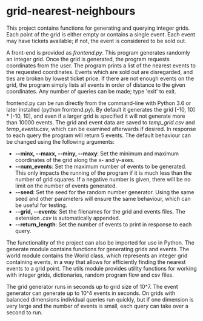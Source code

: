# grid-nearest-neighbours
This project contains functions for generating and querying integer grids.
Each point of the grid is either empty or contains a single event.
Each event may have tickets available;
if not, the event is considered to be sold out.

A front-end is provided as *frontend.py*.
This program generates randomly an integer grid.
Once the grid is generated, the program requests coordinates from the user.
The program prints a list of the nearest events to the requested coordinates.
Events which are sold out are disregarded,
and ties are broken by lowest ticket price.
If there are not enough events on the grid,
the program simply lists all events
in order of distance to the given coordinates.
Any number of queries can be made; type 'exit' to exit.

frontend.py can be run directly from the command-line
with Python 3.6 or later installed (python frontend.py).
By default it generates the grid [-10, 10] \* [-10, 10],
and even if a larger grid is specified
it will not generate more than 10000 events.
The grid and event data are saved to *temp_grid.csv* and *temp_events.csv*,
which can be examined afterwards if desired.
In response to each query the program will return 5 events.
The default behaviour can be changed using the following arguments:

* **--minx, --maxx, --miny, --maxy**:
Set the minimum and maximum coordinates of the grid along the x- and y-axes.
* **--num_events**: Set the maximum number of events to be generated.
This only impacts the running of the program
if it is much less than the number of grid squares.
If a negative number is given,
there will be no limit on the number of events generated.
* **--seed**: Set the seed for the random number generator.
Using the same seed and other parameters will ensure the same behaviour,
which can be useful for testing.
* **--grid, --events**: Set the filenames for the grid and events files.
The extension *.csv* is automatically appended.
* **--return_length**:
Set the number of events to print in response to each query.

The functionality of the project can also be imported for use in Python.
The generate module contains functions for generating grids and events.
The world module contains the World class,
which represents an integer grid containing events,
in a way that allows for efficiently finding
the nearest events to a grid point.
The utils module provides utility functions for working with
integer grids, dictionaries, random program flow and csv files.

The grid generator runs in seconds up to grid size of 10^7.
The event generator can generate up to 10^4 events in seconds.
On grids with balanced dimensions individual queries run quickly,
but if one dimension is very large and the number of events is small,
each query can take over a second to run.